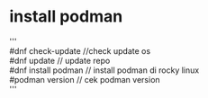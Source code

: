 # install podman
''' <br>
#dnf check-update                       //check update os                       <br>
#dnf update                             // update repo                          <br>
#dnf install podman                     // install podman di rocky linux           <br>
#podman version                         // cek podman version                   <br>
''' <br>